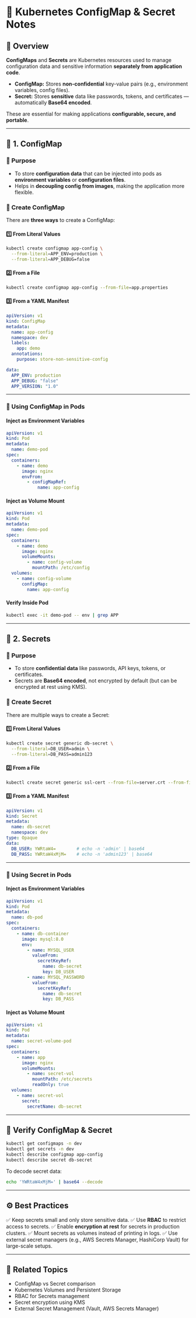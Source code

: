 # 🔐 Kubernetes ConfigMap & Secret Notes

## 📘 Overview

**ConfigMaps** and **Secrets** are Kubernetes resources used to manage configuration data and sensitive information **separately from application code**.

* **ConfigMap:** Stores **non-confidential** key-value pairs (e.g., environment variables, config files).
* **Secret:** Stores **sensitive** data like passwords, tokens, and certificates — automatically **Base64 encoded**.

These are essential for making applications **configurable, secure, and portable**.

---

## 🧩 1. ConfigMap

### 📄 Purpose

* To store **configuration data** that can be injected into pods as **environment variables** or **configuration files**.
* Helps in **decoupling config from images**, making the application more flexible.

### 🔧 Create ConfigMap

There are **three ways** to create a ConfigMap:

#### 1️⃣ From Literal Values

```bash
kubectl create configmap app-config \
  --from-literal=APP_ENV=production \
  --from-literal=APP_DEBUG=false
```

#### 2️⃣ From a File

```bash
kubectl create configmap app-config --from-file=app.properties
```

#### 3️⃣ From a YAML Manifest

```yaml
apiVersion: v1
kind: ConfigMap
metadata:
  name: app-config
  namespace: dev
  labels:
    app: demo
  annotations:
    purpose: store-non-sensitive-config

data:
  APP_ENV: production
  APP_DEBUG: "false"
  APP_VERSION: "1.0"
```

---

### 🧠 Using ConfigMap in Pods

#### Inject as Environment Variables

```yaml
apiVersion: v1
kind: Pod
metadata:
  name: demo-pod
spec:
  containers:
    - name: demo
      image: nginx
      envFrom:
        - configMapRef:
            name: app-config
```

#### Inject as Volume Mount

```yaml
apiVersion: v1
kind: Pod
metadata:
  name: demo-pod
spec:
  containers:
    - name: demo
      image: nginx
      volumeMounts:
        - name: config-volume
          mountPath: /etc/config
  volumes:
    - name: config-volume
      configMap:
        name: app-config
```

#### Verify Inside Pod

```bash
kubectl exec -it demo-pod -- env | grep APP
```

---

## 🧩 2. Secrets

### 🔐 Purpose

* To store **confidential data** like passwords, API keys, tokens, or certificates.
* Secrets are **Base64 encoded**, not encrypted by default (but can be encrypted at rest using KMS).

### 🔧 Create Secret

There are multiple ways to create a Secret:

#### 1️⃣ From Literal Values

```bash
kubectl create secret generic db-secret \
  --from-literal=DB_USER=admin \
  --from-literal=DB_PASS=admin123
```

#### 2️⃣ From a File

```bash
kubectl create secret generic ssl-cert --from-file=server.crt --from-file=server.key
```

#### 3️⃣ From a YAML Manifest

```yaml
apiVersion: v1
kind: Secret
metadata:
  name: db-secret
  namespace: dev
type: Opaque
data:
  DB_USER: YWRtaW4=        # echo -n 'admin' | base64
  DB_PASS: YWRtaW4xMjM=    # echo -n 'admin123' | base64
```

---

### 🧠 Using Secret in Pods

#### Inject as Environment Variables

```yaml
apiVersion: v1
kind: Pod
metadata:
  name: db-pod
spec:
  containers:
    - name: db-container
      image: mysql:8.0
      env:
        - name: MYSQL_USER
          valueFrom:
            secretKeyRef:
              name: db-secret
              key: DB_USER
        - name: MYSQL_PASSWORD
          valueFrom:
            secretKeyRef:
              name: db-secret
              key: DB_PASS
```

#### Inject as Volume Mount

```yaml
apiVersion: v1
kind: Pod
metadata:
  name: secret-volume-pod
spec:
  containers:
    - name: app
      image: nginx
      volumeMounts:
        - name: secret-vol
          mountPath: /etc/secrets
          readOnly: true
  volumes:
    - name: secret-vol
      secret:
        secretName: db-secret
```

---

## 🧾 Verify ConfigMap & Secret

```bash
kubectl get configmaps -n dev
kubectl get secrets -n dev
kubectl describe configmap app-config
kubectl describe secret db-secret
```

To decode secret data:

```bash
echo 'YWRtaW4xMjM=' | base64 --decode
```

---

## ⚙️ Best Practices

✅ Keep secrets small and only store sensitive data.
✅ Use **RBAC** to restrict access to secrets.
✅ Enable **encryption at rest** for secrets in production clusters.
✅ Mount secrets as volumes instead of printing in logs.
✅ Use external secret managers (e.g., AWS Secrets Manager, HashiCorp Vault) for large-scale setups.

---

## 🧩 Related Topics

* ConfigMap vs Secret comparison
* Kubernetes Volumes and Persistent Storage
* RBAC for Secrets management
* Secret encryption using KMS
* External Secret Management (Vault, AWS Secrets Manager)
